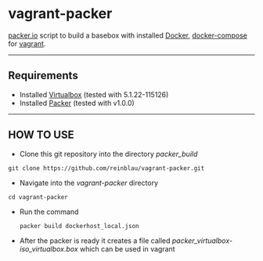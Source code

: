 vagrant-packer
==============

[packer.io](http://www.packer.io/) script to build a basebox with installed [Docker](https://docs.docker.com/engine/installation/debian/), [docker-compose](https://docs.docker.com/compose/) for [vagrant](http://www.vagrantup.com).

------------
Requirements
------------
* Installed [Virtualbox](https://www.virtualbox.org/wiki/Downloads, "Virtualbox download page") (tested with 5.1.22-115126)
* Installed [Packer](http://www.packer.io/downloads.html "Packer.io Download page") (tested with v1.0.0)

----------
HOW TO USE
----------

 - Clone this git repository into the directory *packer_build*

  ``git clone https://github.com/reinblau/vagrant-packer.git``

 - Navigate into the *vagrant-packer* directory

  ``cd vagrant-packer``

 - Run the command

   ``packer build dockerhost_local.json``

 - After the packer is ready it creates a file called *packer_virtualbox-iso_virtualbox.box* which can be used in vagrant
